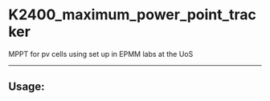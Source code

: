 # K2400_maximum_power_point_tracker
 MPPT for pv cells using set up in EPMM labs at the UoS

 ---
 ## Usage:
